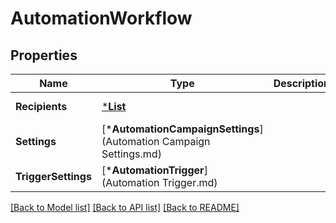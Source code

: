 # AutomationWorkflow

## Properties
Name | Type | Description | Notes
------------ | ------------- | ------------- | -------------
**Recipients** | [***List**](List.md) |  | [default to null]
**Settings** | [***AutomationCampaignSettings**](Automation Campaign Settings.md) |  | [optional] [default to null]
**TriggerSettings** | [***AutomationTrigger**](Automation Trigger.md) |  | [default to null]

[[Back to Model list]](../README.md#documentation-for-models) [[Back to API list]](../README.md#documentation-for-api-endpoints) [[Back to README]](../README.md)

